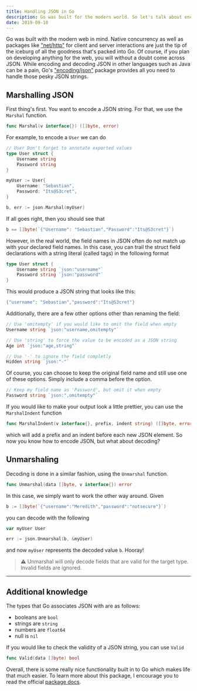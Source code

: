 ```yaml
---
title: Handling JSON in Go
description: Go was built for the modern world. So let's talk about encoding and decoding the most popular data-interchange format.
date: 2019-09-18
---
```


Go was built with the modern web in mind. Native concurrency as well as packages like
["net/http"](https://golang.org/pkg/net/http/) for client and server interactions are just the tip of the iceburg
of all the goodness that's packed into Go. Of course, if you plan on developing anything for the web, you will without
a doubt come across JSON. While encoding and decoding JSON in other languages such as Java can be a pain, Go's
["encoding/json"](https://golang.org/pkg/encoding/json/) package provides all you need to handle those pesky JSON strings.

## Marshalling JSON

First thing's first. You want to encode a JSON string. For that, we use the `Marshal` function.

```go
func Marshal(v interface{}) ([]byte, error)
```

For example, to encode a `User` we can do

```go
// User Don't forget to annotate exported values
type User struct {
    Username string
    Password string
}

myUser := User{
    Username: "Sebastian",
    Password: "Its@S3cret",
}

b, err := json.Marshal(myUser)
```

If all goes right, then you should see that

```go
b == []byte(`{"Username": "Sebastian","Password":"Its@S3cret"}`)
```

However, in the real world,
the field names in JSON often do not match up with your declared field names. In this case, you can trail the struct field
declarations with a string literal (called tags) in the following format

```go
type User struct {
    Username string `json:"username"`
    Password string `json:"password"`
}
```

This would produce a JSON string that looks like this:

```go
{"username": "Sebastian","password":"Its@S3cret"}
```

Additionally, there are a few other options other than renaming the field:

```go
// Use 'omitempty' if you would like to omit the field when empty
Username string `json:"username,omitempty"`

// Use 'string' to force the value to be encoded as a JSON string
Age int `json:"age,string"`

// Use '-' to ignore the field completly
Hidden string `json:"-"`
```

Of course, you can choose to keep the original field name and still use one of these options. Simply include
a comma before the option.

```go
// Keep my field name as 'Password', but omit it when empty
Password string `json:",omitempty"`
```

If you would like to make your output look a little prettier, you can use the `MarshalIndent` function

```go
func MarshalIndent(v interface{}, prefix, indent string) ([]byte, error)
```

which will add a prefix and an indent before each new JSON element. So now you know how to encode JSON,
but what about decoding?

## Unmarshaling

Decoding is done in a similar fashion, using the `Unmarshal` function.

```go
func Unmarshal(data []byte, v interface{}) error
```

In this case, we simply want to work the other way around. Given

```go
b := []byte(`{"username":"Meredith","password":"notsecure"}`)
```

you can decode with the following

```go
var myUser User

err := json.Unmarshal(b, &myUser)
```

and now `myUser` represents the decoded value `b`. Hooray!

> ⚠️ Unmarshal will only decode fields that are valid for the target type. Invalid fields are ignored.

---

## Additional knowledge

The types that Go associates JSON with are as follows:

- booleans are `bool`
- strings are `string`
- numbers are `float64`
- null is `nil`

If you would like to check the validity of a JSON string, you can use `Valid`

```go
func Valid(data []byte) bool
```

Overall, there is some really nice functionality built in to Go which makes life that much easier. To learn more
about this package, I encourage you to read the official [package docs](https://golang.org/pkg/encoding/json/).
